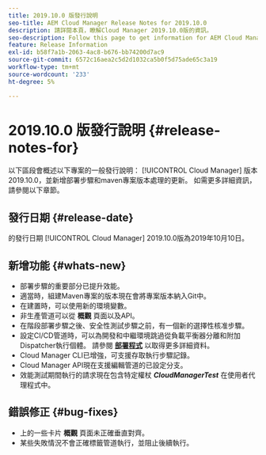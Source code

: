 ```yaml
---
title: 2019.10.0 版發行說明
seo-title: AEM Cloud Manager Release Notes for 2019.10.0
description: 請詳閱本頁，瞭解Cloud Manager 2019.10.0版的資訊。
seo-description: Follow this page to get information for AEM Cloud Manager Release 2019.10.0.
feature: Release Information
exl-id: b58f7a1b-2063-4ac8-b676-bb74200d7ac9
source-git-commit: 6572c16aea2c5d2d1032ca5b0f5d75ade65c3a19
workflow-type: tm+mt
source-wordcount: '233'
ht-degree: 5%

---
```


# 2019.10.0 版發行說明 {#release-notes-for}

以下區段會概述以下專案的一般發行說明： [!UICONTROL Cloud Manager] 版本2019.10.0，並新增部署步驟和maven專案版本處理的更新。
如需更多詳細資訊，請參閱以下章節。

## 發行日期 {#release-date}

的發行日期 [!UICONTROL Cloud Manager] 2019.10.0版為2019年10月10日。

## 新增功能 {#whats-new}

* 部署步驟的重要部分已提升效能。
* 適當時，組建Maven專案的版本現在會將專案版本納入Git中。
* 在建置時，可以使用新的環境變數。
* 非生產管道可以從 **概觀** 頁面以及API。
* 在階段部署步驟之後、安全性測試步驟之前，有一個新的選擇性核准步驟。
* 設定CI/CD管道時，可以為開發和中繼環境跳過從負載平衡器分離和附加Dispatcher執行個體。
請參閱 **[部署程式](/help/using/code-deployment.md)** 以取得更多詳細資料。
* Cloud Manager CLI已增強，可支援存取執行步驟記錄。
* Cloud Manager API現在支援編輯管道的已設定分支。
* 效能測試期間執行的請求現在包含特定權杖 ***CloudManagerTest*** 在使用者代理程式中。

## 錯誤修正 {#bug-fixes}

* 上的一些卡片 **概觀** 頁面未正確垂直對齊。
* 某些失敗情況不會正確標籤管道執行，並阻止後續執行。
